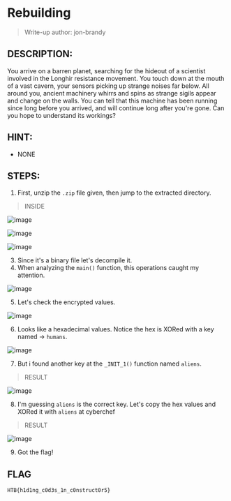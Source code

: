 # Rebuilding
> Write-up author: jon-brandy
## DESCRIPTION:
You arrive on a barren planet, searching for the hideout of a scientist involved in the Longhir resistance movement. 
You touch down at the mouth of a vast cavern, your sensors picking up strange noises far below. 
All around you, ancient machinery whirrs and spins as strange sigils appear and change on the walls. 
You can tell that this machine has been running since long before you arrived, and will continue long after you're gone. Can you hope to understand its workings?
## HINT:
- NONE
## STEPS:
1. First, unzip the `.zip` file given, then jump to the extracted directory.

> INSIDE

![image](https://user-images.githubusercontent.com/70703371/214468857-70a7ec42-2108-4192-ba02-63ee77a56f28.png)


![image](https://user-images.githubusercontent.com/70703371/214469939-7d7e11b9-2b82-44bd-8b55-872937df0cc0.png)


![image](https://user-images.githubusercontent.com/70703371/214469306-8a4701fd-ef5b-4169-b595-e58d5ed51d63.png)


3. Since it's a binary file let's decompile it.
4. When analyzing the `main()` function, this operations caught my attention.

![image](https://user-images.githubusercontent.com/70703371/214470632-3acceebf-3933-4d6c-87d8-ef41680f28b3.png)


5. Let's check the encrypted values.

![image](https://user-images.githubusercontent.com/70703371/214470690-2a45cb93-e073-41fc-a6ba-d07e2574876c.png)


6. Looks like a hexadecimal values. Notice the hex is XORed with a key named -> `humans`.


![image](https://user-images.githubusercontent.com/70703371/214470861-9e5282f2-b043-4233-a861-e22dbea6e1ce.png)


7. But i found another key at the `_INIT_1()` function named `aliens`.

> RESULT

![image](https://user-images.githubusercontent.com/70703371/214470968-f51d8579-8eb1-402f-97ce-0d23d305f0f0.png)


8. I'm guessing `aliens` is the correct key. Let's copy the hex values and XORed it with `aliens` at cyberchef

> RESULT

![image](https://user-images.githubusercontent.com/70703371/214471352-c4d36d5d-14df-47a6-8ece-1060c85f606e.png)


9. Got the flag!

## FLAG

```
HTB{h1d1ng_c0d3s_1n_c0nstruct0r5}
```
